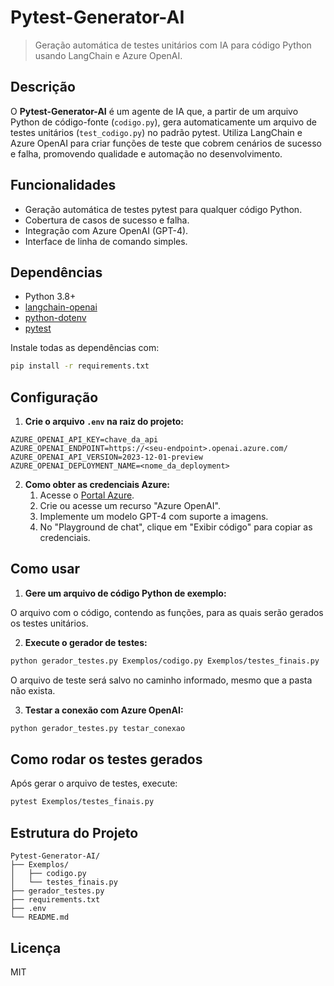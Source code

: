 # Pytest-Generator-AI

> Geração automática de testes unitários com IA para código Python usando LangChain e Azure OpenAI.

## Descrição

O **Pytest-Generator-AI** é um agente de IA que, a partir de um arquivo Python de código-fonte (`codigo.py`), gera automaticamente um arquivo de testes unitários (`test_codigo.py`) no padrão pytest. Utiliza LangChain e Azure OpenAI para criar funções de teste que cobrem cenários de sucesso e falha, promovendo qualidade e automação no desenvolvimento.

## Funcionalidades
- Geração automática de testes pytest para qualquer código Python.
- Cobertura de casos de sucesso e falha.
- Integração com Azure OpenAI (GPT-4).
- Interface de linha de comando simples.

## Dependências
- Python 3.8+
- [langchain-openai](https://pypi.org/project/langchain-openai/)
- [python-dotenv](https://pypi.org/project/python-dotenv/)
- [pytest](https://pypi.org/project/pytest/)

Instale todas as dependências com:

```bash
pip install -r requirements.txt
```

## Configuração

1. **Crie o arquivo `.env` na raiz do projeto:**

```
AZURE_OPENAI_API_KEY=chave_da_api
AZURE_OPENAI_ENDPOINT=https://<seu-endpoint>.openai.azure.com/
AZURE_OPENAI_API_VERSION=2023-12-01-preview
AZURE_OPENAI_DEPLOYMENT_NAME=<nome_da_deployment>
```

2. **Como obter as credenciais Azure:**
   1. Acesse o [Portal Azure](https://portal.azure.com/).
   2. Crie ou acesse um recurso "Azure OpenAI".
   3. Implemente um modelo GPT-4 com suporte a imagens.
   4. No "Playground de chat", clique em "Exibir código" para copiar as credenciais.

## Como usar

1. **Gere um arquivo de código Python de exemplo:**

O arquivo com o código, contendo as funções, para as quais serão gerados os testes unitários. 

2. **Execute o gerador de testes:**

```bash
python gerador_testes.py Exemplos/codigo.py Exemplos/testes_finais.py
```

O arquivo de teste será salvo no caminho informado, mesmo que a pasta não exista.

3. **Testar a conexão com Azure OpenAI:**

```bash
python gerador_testes.py testar_conexao
```

## Como rodar os testes gerados

Após gerar o arquivo de testes, execute:

```bash
pytest Exemplos/testes_finais.py
```

## Estrutura do Projeto

```
Pytest-Generator-AI/
├── Exemplos/
│   ├── codigo.py
│   └── testes_finais.py
├── gerador_testes.py
├── requirements.txt
├── .env
└── README.md
```

## Licença

MIT